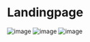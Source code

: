 # Landingpage
![image](https://github.com/Ankit200213/Landingpage/assets/89680173/24df4791-6fd3-4b14-bcf9-996209b34ccf)
![image](https://github.com/Ankit200213/Landingpage/assets/89680173/5797d6cb-0422-4f88-8204-4980bb3d2382)
![image](https://github.com/Ankit200213/Landingpage/assets/89680173/9c27fcd6-8f0d-45fa-8fb7-07f5e7652e87)


